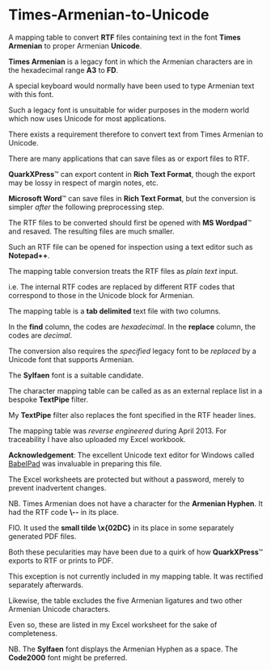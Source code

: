 # Times-Armenian-to-Unicode

A mapping table to convert **RTF** files containing text in the font **Times Armenian** to proper Armenian **Unicode**.

**Times Armenian** is a legacy font in which the Armenian characters are in the hexadecimal range **A3** to **FD**.

A special keyboard would normally have been used to type Armenian text with this font.

Such a legacy font is unsuitable for wider purposes in the modern world which now uses Unicode for most applications.

There exists a requirement therefore to convert text from Times Armenian to Unicode.

There are many applications that can save files as or export files to RTF.

**QuarkXPress**™ can export content in **Rich Text Format**, though the export may be lossy in respect of margin notes, etc.

**Microsoft Word**™ can save files in **Rich Text Format**, but the conversion is simpler *after* the following preprocessing step.

The RTF files to be converted should first be opened with **MS Wordpad**™ and resaved. The resulting files are much smaller.

Such an RTF file can be opened for inspection using a text editor such as **Notepad++**.

The mapping table conversion treats the RTF files as *plain text* input.

i.e. The internal RTF codes are replaced by different RTF codes that correspond to those in the Unicode block for Armenian.

The mapping table is a **tab delimited** text file with two columns.

In the **find** column, the codes are *hexadecimal*. In the **replace** column, the codes are *decimal*.

The conversion also requires the *specified* legacy font to be *replaced* by a Unicode font that supports Armenian.

The **Sylfaen** font is a suitable candidate.

The character mapping table can be called as as an external replace list in a bespoke **TextPipe** filter.

My **TextPipe** filter also replaces the font specified in the RTF header lines.

The mapping table was *reverse engineered* during April 2013. For traceability I have also uploaded my Excel workbook.

**Acknowledgement**: The excellent Unicode text editor for Windows called [BabelPad](http://www.babelstone.co.uk/Software/BabelPad.html) was invaluable in preparing this file.

The Excel worksheets are protected but without a password, merely to prevent inadvertent changes.

NB. Times Armenian does not have a character for the **Armenian Hyphen**. It had the RTF code **\\--** in its place.

FIO. It used the **small tilde \x{02DC}** in its place in some separately generated PDF files.

Both these pecularities may have been due to a quirk of how **QuarkXPress**™ exports to RTF or prints to PDF.

This exception is not currently included in my mapping table. It was rectified separately afterwards.

Likewise, the table excludes the five Armenian ligatures and two other Armenian Unicode characters.

Even so, these are listed in my Excel worksheet for the sake of completeness.

NB. The **Sylfaen** font displays the Armenian Hyphen as a space. The **Code2000** font might be preferred.

